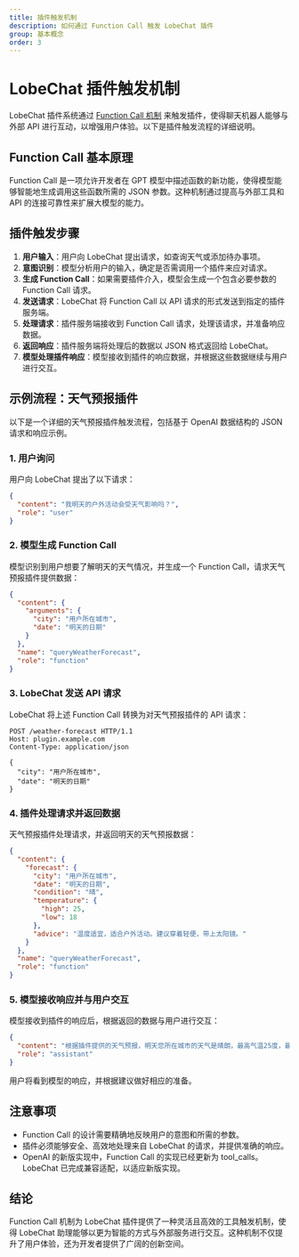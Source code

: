 ```yaml
---
title: 插件触发机制
description: 如何通过 Function Call 触发 LobeChat 插件
group: 基本概念
order: 3
---
```


# LobeChat 插件触发机制

LobeChat 插件系统通过 [Function Call 机制](https://sspai.com/post/81986) 来触发插件，使得聊天机器人能够与外部 API 进行互动，以增强用户体验。以下是插件触发流程的详细说明。

## Function Call 基本原理

Function Call 是一项允许开发者在 GPT 模型中描述函数的新功能，使得模型能够智能地生成调用这些函数所需的 JSON 参数。这种机制通过提高与外部工具和 API 的连接可靠性来扩展大模型的能力。

## 插件触发步骤

1. **用户输入**：用户向 LobeChat 提出请求，如查询天气或添加待办事项。
2. **意图识别**：模型分析用户的输入，确定是否需调用一个插件来应对请求。
3. **生成 Function Call**：如果需要插件介入，模型会生成一个包含必要参数的 Function Call 请求。
4. **发送请求**：LobeChat 将 Function Call 以 API 请求的形式发送到指定的插件服务端。
5. **处理请求**：插件服务端接收到 Function Call 请求，处理该请求，并准备响应数据。
6. **返回响应**：插件服务端将处理后的数据以 JSON 格式返回给 LobeChat。
7. **模型处理插件响应**：模型接收到插件的响应数据，并根据这些数据继续与用户进行交互。

## 示例流程：天气预报插件

以下是一个详细的天气预报插件触发流程，包括基于 OpenAI 数据结构的 JSON 请求和响应示例。

### 1. 用户询问

用户向 LobeChat 提出了以下请求：

```json
{
  "content": "我明天的户外活动会受天气影响吗？",
  "role": "user"
}
```

### 2. 模型生成 Function Call

模型识别到用户想要了解明天的天气情况，并生成一个 Function Call，请求天气预报插件提供数据：

```json
{
  "content": {
    "arguments": {
      "city": "用户所在城市",
      "date": "明天的日期"
    }
  },
  "name": "queryWeatherForecast",
  "role": "function"
}
```

### 3. LobeChat 发送 API 请求

LobeChat 将上述 Function Call 转换为对天气预报插件的 API 请求：

```http
POST /weather-forecast HTTP/1.1
Host: plugin.example.com
Content-Type: application/json

{
  "city": "用户所在城市",
  "date": "明天的日期"
}
```

### 4. 插件处理请求并返回数据

天气预报插件处理请求，并返回明天的天气预报数据：

```json
{
  "content": {
    "forecast": {
      "city": "用户所在城市",
      "date": "明天的日期",
      "condition": "晴",
      "temperature": {
        "high": 25,
        "low": 18
      },
      "advice": "温度适宜，适合户外活动。建议穿着轻便，带上太阳镜。"
    }
  },
  "name": "queryWeatherForecast",
  "role": "function"
}
```

### 5. 模型接收响应并与用户交互

模型接收到插件的响应后，根据返回的数据与用户进行交互：

```json
{
  "content": "根据插件提供的天气预报，明天您所在城市的天气是晴朗，最高气温25度，最低气温18度。温度适宜，很适合进行户外活动。建议穿着轻便，并带上太阳镜。",
  "role": "assistant"
}
```

用户将看到模型的响应，并根据建议做好相应的准备。

## 注意事项

- Function Call 的设计需要精确地反映用户的意图和所需的参数。
- 插件必须能够安全、高效地处理来自 LobeChat 的请求，并提供准确的响应。
- OpenAI 的新版实现中，Function Call 的实现已经更新为 tool_calls。LobeChat 已完成兼容适配，以适应新版实现。

## 结论

Function Call 机制为 LobeChat 插件提供了一种灵活且高效的工具触发机制，使得 LobeChat 助理能够以更为智能的方式与外部服务进行交互。这种机制不仅提升了用户体验，还为开发者提供了广阔的创新空间。
